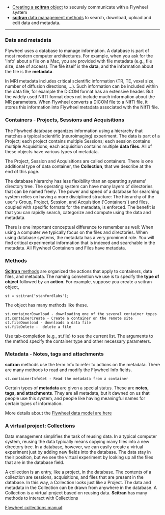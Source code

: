 * [Creating a **scitran** object](Connecting-and-Authentication) to securely communicate with a Flywheel system 
* [**scitran** data management methods](data-management) to search, download, upload and edit data and metadata.

***

### Data and metadata
Flywheel uses a database to manage information.  A database is part of most modern computer architectures. For example, when you ask for the 'Info' about a file on a Mac, you are provided with file metadata (e.g., file size, date of access). The file itself is the **data**, and the information about the file is the **metadata**. 

In MRI metadata includes critical scientific information (TR, TE, voxel size, number of diffusion directions, ...). Such information can be included within the data file, for example the DICOM format has an extensive header. But the widely used NIfTI format does not include much information about the MR parameters. When Flywheel converts a DICOM file to a NIfTI file, it stores this information into Flywheel metadata associated with the NIfTI file.

### Containers - Projects, Sessions and Acquisitions
The Flywheel database organizes information using a hierarchy that matches a typical scientific (neuroimaging) experiment. The data is part of a Project; each project contains multiple Sessions; each session contains multiple Acquisitions; each acquisition contains multiple **data files**.  All of these objects have various types of metadata.

The Project, Session and Acquisitions are called containers.  There is one additional type of data container, the **Collection**, that we describe at the end of this page.

The database hierarchy has less flexibility than an operating systems' directory tree. The operating system can have many layers of directories that can be named freely. The power and speed of a database for searching system relies on having a more disciplined structure:  The hierarchy of the user's Group, Project, Session, and Acquisition ('Containers') and files, coupled with specific formats for the metadata, is enforced. The benefit is that you can rapidly search, categorize and compute using the data and metadata.

There is one important conceptual difference to remember as well: When using a computer we typically focus on the files and directories. When using database systems, the metadata has a very prominent role. You will find critical experimental information that is indexed and searchable in the metadata. All Flywheel Containers and Files have metadata. 

### Methods

[**Scitran** methods](https://github.com/vistalab/scitran/wiki/scitran-methods) are organized the actions that apply to containers, data files, and metadata. The naming convention we use is to specify the **type of object** followed by an **action**.  For example, suppose you create a scitran object, 

    st = scitran('stanfordlabs');

The object has many methods like these.
```
st.containerDownload - downloading one of the several container types
st.containerCreate - Create a container on the remote site
st.fileDownload - downloads a data file
st.fileDelete -  delete a file
```
Use tab-completion (e.g., st.file<Tab>) to see the current list. The arguments to the method specify the container type and other necessary parameters. 

### Metadata - Notes, tags and attachments

**scitran** methods use the term Info to refer to actions on the metadata. There are many methods to read and modify the Flywheel Info fields.

    st.containerInfoGet - Read the metadata from a container

Certain types of **metadata** are given a special status.  These are **notes, tags, and attachments**.  They are all metadata, but it dawned on us that people use this system, and people like having meaningful names for certain types of information. 

More details about the [Flywheel data model are here](Flywheel-data-model)

### A virtual project:  Collections

Data management simplifies the task of reusing data.  In a typical computer system, reusing the data typically means copying many files into a new directory tree.  In a database, however, we can easily create a virtual experiment just by adding new fields into the database.  The data stay in their position, but we see the virtual experiment by looking up all the files that are in the database field.

A collection is an entry, like a project, in the database.  The contents of a collection are sessions, acquisitions, and files that are present in the database.  In this way, a Collection looks just like a Project.  The data and metadata in the Collection can be drawn from anywhere in the database.  A Collection is a virtual project based on reusing data.  **Scitran** has many methods to interact with Collections

[Flywheel collections manual](https://docs.flywheel.io/display/EM/Using+Collections)